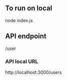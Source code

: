 ## To run on local
node index.js

## API endpoint 
/user

### API local URL
http://localhost:3000/users
